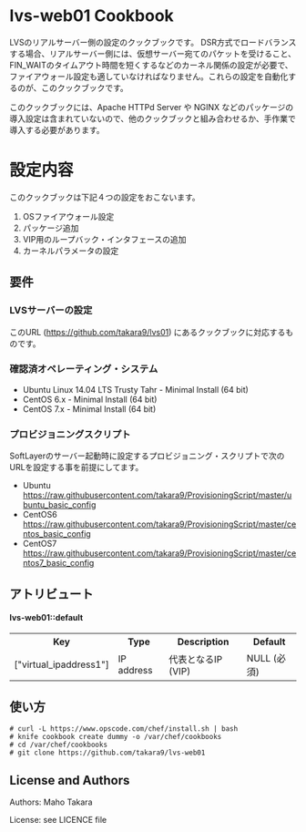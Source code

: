 lvs-web01 Cookbook
==============
LVSのリアルサーバー側の設定のクックブックです。 DSR方式でロードバランスする場合、リアルサーバー側には、仮想サーバー宛てのパケットを受けること、FIN_WAITのタイムアウト時間を短くするなどのカーネル関係の設定が必要で、ファイアウォール設定も適していなければなりません。これらの設定を自動化するのが、このクックブックです。


このクックブックには、Apache HTTPd Server や NGINX などのパッケージの導入設定は含まれていないので、他のクックブックと組み合わせるか、手作業で導入する必要があります。

# 設定内容

このクックブックは下記４つの設定をおこないます。

1. OSファイアウォール設定
2. パッケージ追加
3. VIP用のループバック・インタフェースの追加
4. カーネルパラメータの設定


要件
------------

### LVSサーバーの設定
このURL (https://github.com/takara9/lvs01) にあるクックブックに対応するものです。

### 確認済オペレーティング・システム
- Ubuntu Linux 14.04 LTS Trusty Tahr - Minimal Install (64 bit) 
- CentOS 6.x - Minimal Install (64 bit)
- CentOS 7.x - Minimal Install (64 bit)

### プロビジョニングスクリプト
SoftLayerのサーバー起動時に設定するプロビジョニング・スクリプトで次のURLを設定する事を前提にしてます。
- Ubuntu https://raw.githubusercontent.com/takara9/ProvisioningScript/master/ubuntu_basic_config
- CentOS6 https://raw.githubusercontent.com/takara9/ProvisioningScript/master/centos_basic_config
- CentOS7 https://raw.githubusercontent.com/takara9/ProvisioningScript/master/centos7_basic_config


アトリビュート
----------
#### lvs-web01::default
<table>
  <tr>
    <th>Key</th>
    <th>Type</th>
    <th>Description</th>
    <th>Default</th>
  </tr>

  <tr> 
    <td>["virtual_ipaddress1"]</td>
    <td>IP address</td>
    <td>代表となるIP (VIP)</td>
    <td>NULL (必須)</td>
  </tr>

</table>




使い方
------------

```
# curl -L https://www.opscode.com/chef/install.sh | bash
# knife cookbook create dummy -o /var/chef/cookbooks
# cd /var/chef/cookbooks
# git clone https://github.com/takara9/lvs-web01
```


License and Authors
-------------------

Authors: Maho Takara

License: see LICENCE file
